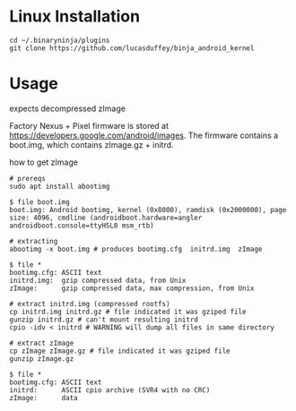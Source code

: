 # Linux Installation
```
cd ~/.binaryninja/plugins
git clone https://github.com/lucasduffey/binja_android_kernel
```

# Usage
expects decompressed zImage

Factory Nexus + Pixel firmware is stored at https://developers.google.com/android/images. The firmware contains a boot.img, which contains zImage.gz + initrd.

how to get zImage
```
# prereqs
sudo apt install abootimg

$ file boot.img
boot.img: Android bootimg, kernel (0x8000), ramdisk (0x2000000), page size: 4096, cmdline (androidboot.hardware=angler androidboot.console=ttyHSL0 msm_rtb)

# extracting
abootimg -x boot.img # produces bootimg.cfg  initrd.img  zImage

$ file *
bootimg.cfg: ASCII text
initrd.img:  gzip compressed data, from Unix
zImage:      gzip compressed data, max compression, from Unix

# extract initrd.img (compressed rootfs)
cp initrd.img initrd.gz # file indicated it was gziped file
gunzip initrd.gz # can't mount resulting initrd
cpio -idv < initrd # WARNING will dump all files in same directory

# extract zImage
cp zImage zImage.gz # file indicated it was gziped file
gunzip zImage.gz

$ file *
bootimg.cfg: ASCII text
initrd:      ASCII cpio archive (SVR4 with no CRC)
zImage:      data
```
